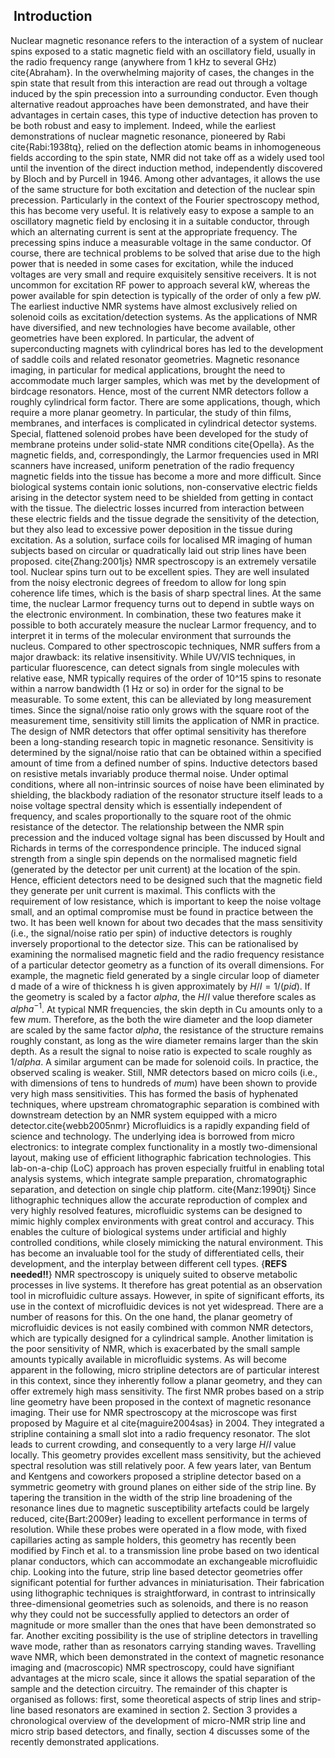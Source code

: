 ##  Introduction
Nuclear magnetic resonance refers to the interaction of a system of nuclear spins exposed to a static magnetic field with an oscillatory field, usually in the radio frequency range (anywhere from 1 kHz to several GHz) cite{Abraham}. In the overwhelming majority of cases, the changes in the spin state that result from this interaction are read out through a voltage induced by the spin precession into a surrounding conductor. Even though alternative readout approaches have been demonstrated, and have their advantages in certain cases, this type of inductive detection has proven to be both robust and easy to implement. Indeed, while the earliest demonstrations of nuclear magnetic resonance, pioneered by Rabi cite{Rabi:1938tq}, relied on the deflection atomic beams in inhomogeneous fields according to the spin state, NMR did not take off as a widely used tool until the invention of the direct induction method, independently discovered by Bloch and by Purcell in 1946. 
Among other advantages, it allows the use of the same structure for both excitation and detection of the nuclear spin precession. Particularly in the context of the Fourier spectroscopy method, this has become very useful. It is relatively easy to expose a sample to an oscillatory magnetic field by enclosing it in a suitable conductor, through which an alternating current is sent at the appropriate frequency. The precessing spins induce a measurable voltage in the same conductor. Of course, there are technical problems to be solved that arise due to the high power that is needed in some cases for excitation, while the induced voltages are very small and require exquisitely sensitive receivers. It is not uncommon for excitation RF power to approach several kW, whereas the power available for spin detection is typically of the order of only a few pW.
The earliest inductive NMR systems have almost exclusively relied on solenoid coils as excitation/detection systems. As the applications of NMR have diversified, and new technologies have become available, other geometries have been explored. In particular, the advent of superconducting magnets with cylindrical bores has led to the development of saddle coils and related resonator geometries. Magnetic resonance imaging, in particular for medical applications, brought the need to accommodate much larger samples, which was met by the development of birdcage resonators. 
Hence, most of the current NMR detectors follow a roughly cylindrical form factor. There are some applications, though, which require a more planar geometry. In particular, the study of thin films, membranes, and interfaces is complicated in cylindrical detector systems. Special, flattened solenoid probes have been developed for the study of membrane proteins under solid-state NMR conditions cite{Opella}. As the magnetic fields, and, correspondingly, the Larmor frequencies used in MRI scanners have increased, uniform penetration of the radio frequency magnetic fields into the tissue has become a more and more difficult. Since biological systems contain ionic solutions, non-conservative electric fields arising in the detector system need to be shielded from getting in contact with the tissue. The dielectric losses incurred from interaction between these electric fields and the tissue degrade the sensitivity of the detection, but they also lead to excessive power deposition in the tissue during excitation. As a solution, surface coils for localised MR imaging of human subjects based on circular or quadratically laid out strip lines have been proposed. cite{Zhang:2001js}
NMR spectroscopy is an extremely versatile tool. Nuclear spins turn out to be excellent spies. They are well insulated from the  noisy electronic degrees of freedom to allow for long spin coherence life times, which is the basis of sharp spectral lines. At the same time, the nuclear Larmor frequency turns out to depend in subtle ways on the electronic environment. In combination, these two features make it possible to both accurately measure the nuclear Larmor frequency, and to interpret it in terms of the molecular environment that surrounds the nucleus. 
Compared to other spectroscopic techniques, NMR suffers from a major drawback: its relative insensitivity. While UV/VIS techniques, in particular fluorescence, can detect signals from single molecules with relative ease, NMR typically requires of the order of 10^15 spins to resonate within a narrow bandwidth (1 Hz or so) in order for the signal to be measurable. To some extent, this can be alleviated by long measurement times. Since the signal/noise ratio only grows with the square root of the measurement time, sensitivity still limits the application of NMR in practice.
The design of NMR detectors that offer optimal sensitivity has therefore been a long-standing research topic in magnetic resonance. Sensitivity is determined by the signal/noise ratio that can be obtained within a specified amount of time from a defined number of spins. Inductive detectors based on resistive metals invariably produce thermal noise. Under optimal conditions, where all non-intrinsic sources of noise have been eliminated by shielding, the blackbody radiation of the resonator structure itself leads to a noise voltage spectral density which is essentially independent of frequency, and scales proportionally to the square root of the ohmic resistance of the detector. The relationship between the NMR spin precession and the induced voltage signal has been discussed by Hoult and Richards in terms of the correspondence principle. The  induced signal strength from a single spin depends on the normalised magnetic field (generated by the detector per unit current) at the location of the spin. Hence, efficient detectors need to be designed such that the magnetic field they generate per unit current is maximal. This conflicts with the requirement of low resistance, which is important to keep the noise voltage small, and an optimal compromise must be found in practice between the two.
It has been well known for about two decades that the mass sensitivity (i.e., the signal/noise ratio per spin) of inductive detectors is roughly inversely proportional to the detector size. This can be rationalised by examining the normalised magnetic field and the radio frequency resistance of a particular detector geometry as a function of its overall dimensions. For example, the magnetic field generated by a single circular loop of diameter d made of a wire of thickness h is given approximately by $H/I=1/(pi d)$. If the geometry is scaled by a factor $alpha$, the $H/I$ value therefore scales as $alpha^{-1}$. At typical NMR frequencies, the skin depth in Cu amounts only to a few $mu$m. Therefore, as the both the wire diameter and the loop diameter are scaled by the same factor $alpha$, the resistance of the structure remains roughly constant, as long as the wire diameter remains larger than the skin depth. As a result the signal to noise ratio is expected to scale roughly as $1/alpha$. A similar argument can be made for solenoid coils. In practice, the observed scaling is weaker. Still, NMR detectors based on micro coils (i.e., with dimensions of tens to hundreds of $mu$m) have been shown to provide very high mass sensitivities. This has formed the basis of hyphenated techniques, where upstream chromatographic separation is combined with downstream detection by an NMR system equipped with a micro detector.cite{webb2005nmr}
Microfluidics is a rapidly expanding field of science and technology. The underlying idea is borrowed from micro electronics: to integrate complex functionality in a mostly two-dimensional layout, making use of efficient lithographic fabrication technologies. This lab-on-a-chip (LoC) approach has proven especially fruitful in enabling total analysis systems, which integrate sample preparation, chromatographic separation, and detection on single chip platform. cite{Manz:1990tj}
Since lithographic techniques allow the accurate reproduction of complex and very highly resolved features, microfluidic systems can be designed to mimic highly complex environments with great control and accuracy. This enables the culture of biological systems under artificial and highly controlled conditions, while closely mimicking the natural environment. This has become an invaluable tool for the study of  differentiated cells, their development, and the interplay between different cell types. {**REFS needed!!**}
NMR spectroscopy is uniquely suited to observe metabolic processes in live systems. It therefore has great potential as an observation tool in microfluidic culture assays. However, in spite of significant efforts, its use in the context of microfluidic devices is not yet widespread. There are a number of reasons for this. On the one hand, the planar geometry of microfluidic devices is not easily combined with common NMR detectors, which are typically designed for a cylindrical sample. Another limitation is the poor sensitivity of NMR, which is exacerbated by the small sample amounts typically available in microfluidic systems. As will become apparent in the following, micro stripline detectors are of particular interest in this context, since they inherently follow a planar geometry, and they can offer extremely high mass sensitivity.
The first NMR probes based on a strip line geometry have been proposed in the context of magnetic resonance imaging. Their use for NMR spectroscopy at the microscope was first proposed by Maguire et al cite{maguire2004sas} in 2004. They integrated a stripline containing a small slot into a radio frequency resonator. The slot leads to current crowding, and consequently to a very large $H/I$ value locally. This geometry provides excellent mass sensitivity, but the achieved spectral resolution was still relatively poor. A few years later, van Bentum and Kentgens and coworkers proposed a stripline detector based on a symmetric geometry with ground planes on either side of the strip line. By tapering the transition in the width of the strip line broadening of the resonance lines due to magnetic susceptibility artefacts could be largely reduced, cite{Bart:2009er} leading to excellent performance in terms of resolution. While these probes were operated in a flow mode, with fixed capillaries acting as sample holders, this geometry has recently been modified by Finch et al. to a transmission line probe based on two identical planar conductors, which can accommodate an exchangeable microfluidic chip.
Looking into the future, strip line based detector geometries offer significant potential for further advances in miniaturisation. Their fabrication using lithographic techniques is straightforward, in contrast to intrinsically three-dimensional geometries such as solenoids, and there is no reason why they could not be successfully applied to detectors an order of magnitude or more smaller than the ones that have been demonstrated so far. Another exciting possibility is the use of stripline detectors in travelling wave mode, rather than as resonators carrying standing waves. Travelling wave NMR, which been demonstrated in the context of magnetic resonance imaging and (macroscopic) NMR spectroscopy, could have signifiant advantages at the micro scale, since it allows the spatial separation of the sample and the detection circuitry. 
The remainder of this chapter is organised as follows: first, some theoretical aspects of strip lines and strip-line based resonators are examined in section 2. Section 3 provides a chronological overview of the development of micro-NMR strip line and micro strip based detectors, and finally, section 4 discusses some of the recently demonstrated applications.

